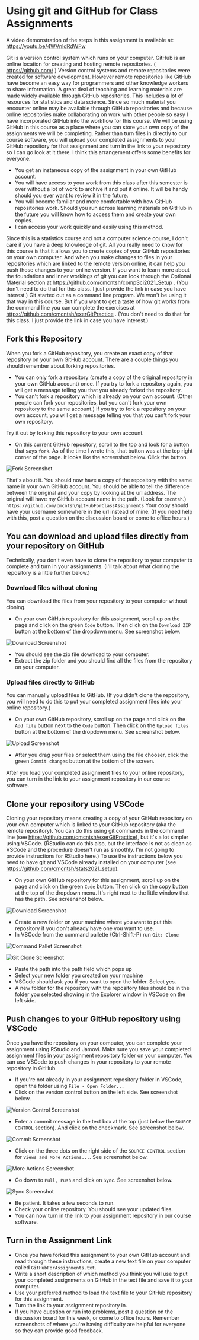 # Using git and GitHub for Class Assignments

A video demonstration of the steps in this assignment is available at: https://youtu.be/4WVnIdRdWFw

Git is a version control system which runs on your computer. GitHub is an online location for creating and hosting remote repositories. ( https://github.com/ ) Version control systems and remote repositories were created for software development. However remote repositories like GitHub have become an easy way for programmers and other knowledge workers to share information. A great deal of teaching and learning materials are made widely available through GitHub repositories. This includes a lot of resources for statistics and data science. Since so much material you encounter online may be available through GitHub repositories and because online repositories make collaborating on work with other people so easy I have incorporated GitHub into the workflow for this course. We will be using GitHub in this course as a place where you can store your own copy of the assignments we will be completing. Rather than turn files in directly to our course software, you will upload your completed assignments to your GitHub repository for that assignment and turn in the link to your repository so I can go look at it there. I think this arrangement offers some benefits for everyone.

* You get an instaneous copy of the assignment in your own GitHub account.
* You will have access to your work from this class after this semester is over without a lot of work to archive it and put it online. It will be handy should you ever want to review it in the future.
* You will become familiar and more comfortable with how GitHub repositories work. Should you run across learning materials on GitHub in the future you will know how to access them and create your own copies.
* I can access your work quickly and easily using this method.

Since this is a statistics course and not a computer science course, I don't care if you have a deep knowledge of git. All you really need to know for this course is that it allows you to create copies of your GitHub repositories on your own computer. And when you make changes to files in your repositories which are linked to the remote version online, it can help you push those changes to your online version. If you want to learn more about the foundations and inner workings of git you can look through the Optional Material section at https://github.com/cmcntsh/compSci2021_Setup . (You don't need to do that for this class. I just provide the link in case you have interest.) Git started out as a command line program. We won't be using it that way in this course. But if you want to get a taste of how git works from the command line you can complete the exercises at https://github.com/cmcntsh/exerGitPractice . (You don't need to do that for this class. I just provide the link in case you have interest.)

## Fork this Repository

When you fork a GitHub repository, you create an exact copy of that repository on your own GitHub account. There are a couple things you should remember about forking repositories.

* You can only fork a repository (create a copy of the original repository in your own GitHub account) once. If you try to fork a repository again, you will get a message telling you that you already forked the repository. 
* You can't fork a repository which is already on your own account. (Other people can fork your repositories, but you can't fork your own repository to the same account.) If you try to fork a repository on your own account, you will get a message telling you that you can't fork your own repository.

Try it out by forking this repository to your own account.

* On this current GitHub repository, scroll to the top and look for a button that says `fork`. As of the time I wrote this, that button was at the top right corner of the page. It looks like the screenshot below. Click the button.

![Fork Screenshot](https://github.com/cmcntsh/gitHubForClassAssignments/blob/main/images/forkImage.png?raw=true)

That's about it. You should now have a copy of the repository with the same name in your own GitHub account. You should be able to tell the difference between the original and your copy by looking at the url address. The original will have my GitHub account name in the path. (Look for `cmcntsh`.) `https://github.com/cmcntsh/gitHubForClassAssignments` Your copy should have your username somewhere in the url instead of mine. (If you need help with this, post a question on the discussion board or come to office hours.)

## You can download and upload files directly from your repository on GitHub

Technically, you don't even have to clone the repository to your computer to complete and turn in your assignments. (I'll talk about what cloning the repository is a little further below.)

### Download files without cloning

You can download the files from your repository to your computer without cloning.

* On your own GitHub repository for this assignment, scroll up on the page and click on the green `Code` button. Then click on the `Download ZIP` button at the bottom of the dropdown menu. See screenshot below.

![Download Screenshot](https://github.com/cmcntsh/gitHubForClassAssignments/blob/main/downloadZip.png?raw=true)

* You should see the zip file download to your computer.
* Extract the zip folder and you should find all the files from the repository on your computer.

### Upload files directly to GitHub

You can manually upload files to GitHub. (If you didn't clone the repository, you will need to do this to put your completed assignment files into your online repository.)

* On your own GitHub repository, scroll up on the page and click on the `Add file` button next to the `Code` button. Then click on the `Upload files` button at the bottom of the dropdown menu. See screenshot below.

![Upload Screenshot](https://github.com/cmcntsh/gitHubForClassAssignments/blob/main/GitHubUpload.png?raw=true)

* After you drag your files or select them using the file chooser, click the green `Commit changes` button at the bottom of the screen.

After you load your completed assignment files to your online repository, you can turn in the link to your assignment repository in our course software.

## Clone your repository using VSCode

Cloning your repository means creating a copy of your GitHub repository on your own computer which is linked to your GitHub repository (aka the remote repository). You can do this using git commands in the command line (see https://github.com/cmcntsh/exerGitPractice), but it's a lot simpler using VSCode. (RStudio can do this also, but the interface is not as clean as VSCode and the procedure doesn't run as smoothly. I'm not going to provide instructions for RStudio here.) To use the instructions below you need to have git and VSCode already installed on your computer (see https://github.com/cmcntsh/stats2021_setup).

* On your own GitHub repository for this assignment, scroll up on the page and click on the green `Code` button. Then click on the copy button at the top of the dropdown menu. It's right next to the little window that has the path. See screenshot below.

![Download Screenshot](https://github.com/cmcntsh/gitHubForClassAssignments/blob/main/downloadZip.png?raw=true)

* Create a new folder on your machine where you want to put this repository if you don't already have one you want to use.
* In VSCode from the command pallette (Ctrl-Shift-P) run `Git: Clone`

![Command Pallet Screenshot](https://github.com/cmcntsh/gitHubForClassAssignments/blob/main/VSCcommand.png?raw=true)

![Git Clone Screenshot](https://github.com/cmcntsh/gitHubForClassAssignments/blob/main/VSCgitClone.png?raw=true)

* Paste the path into the path field which pops up
* Select your new folder you created on your machine
* VSCode should ask you if you want to open the folder. Select yes.
* A new folder for the repository with the repository files should be in the folder you selected showing in the Explorer window in VSCode on the left side.

## Push changes to your GitHub repository using VSCode

Once you have the repository on your computer, you can complete your assignment using RStudio and Jamovi. Make sure you save your completed assignment files in your assignment repository folder on your computer. You can use VSCode to push changes in your repository to your remote repository in GitHub.

* If you're not already in your assignment repository folder in VSCode, open the folder using `File - Open Folder...`
* Click on the version control button on the left side. See screenshot below.

![Version Control Screenshot](https://github.com/cmcntsh/gitHubForClassAssignments/blob/main/VSCversionControl.png?raw=true)

* Enter a commit message in the text box at the top (just below the `SOURCE CONTROL` section). And click on the checkmark. See screenshot below.

![Commit Screenshot](https://github.com/cmcntsh/gitHubForClassAssignments/blob/main/VSCcommit.png?raw=true)

* Click on the three dots on the right side of the `SOURCE CONTROL` section for `Views and More Actions...`. See screenshot below.

![More Actions Screenshot](https://github.com/cmcntsh/gitHubForClassAssignments/blob/main/VSCMoreActions.png?raw=true)

* Go down to `Pull, Push` and click on `Sync`. See screenshot below.

![Sync Screenshot](https://github.com/cmcntsh/gitHubForClassAssignments/blob/main/VSCsync.png?raw=true)

* Be patient. It takes a few seconds to run.
* Check your online repository. You should see your updated files.
* You can now turn in the link to your assignment repository in our course software.

## Turn in the Assignment Link

* Once you have forked this assignment to your own GitHub account and read through these instructions, create a new text file on your computer called `GitHubForAssignments.txt`.
* Write a short description of which method you think you will use to put your completed assignments on GitHub in the text file and save it to your computer.
* Use your preferred method to load the text file to your GitHub repository for this assignment.
* Turn the link to your assignment repository in.
* If you have question or run into problems, post a question on the discussion board for this week, or come to office hours. Remember screenshots of where you're having difficulty are helpful for everyone so they can provide good feedback.
